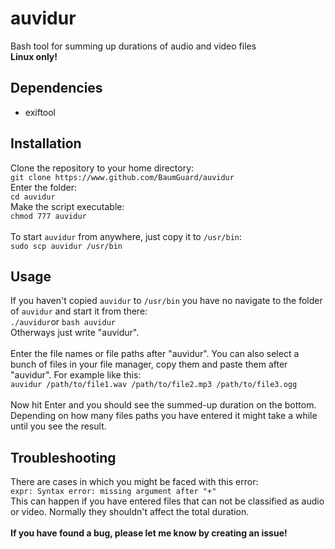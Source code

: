# auvidur
Bash tool for summing up durations of audio and video files<br/>
**Linux only!**

## Dependencies
- exiftool

## Installation
Clone the repository to your home directory:<br/>
`git clone https://www.github.com/BaumGuard/auvidur`<br/>
Enter the folder:<br/>
`cd auvidur`<br/>
Make the script executable:<br/>
`chmod 777 auvidur`<br/>
</br>
To start `auvidur` from anywhere, just copy it to `/usr/bin`:<br/>
`sudo scp auvidur /usr/bin`<br/>
## Usage
If you haven't copied `auvidur` to `/usr/bin` you have no navigate to the folder of `auvidur` and start it from there:<br/>
`./auvidur`or `bash auvidur`<br/>
Otherways just write "auvidur".<br/>
<br/>
Enter the file names or file paths after "auvidur". You can also select a bunch of files in your file manager, copy them and paste them after "auvidur". For example like this:<br/>
`auvidur /path/to/file1.wav /path/to/file2.mp3 /path/to/file3.ogg`<br/>
<br/>
Now hit Enter and you should see the summed-up duration on the bottom.<br/>
Depending on how many files paths you have entered it might take a while until you see the result.
## Troubleshooting
There are cases in which you might be faced with this error:<br/>
`expr: Syntax error: missing argument after "+"`<br/>
This can happen if you have entered files that can not be classified as audio or video. Normally they shouldn't affect the total duration.<br/>
<br/>
**If you have found a bug, please let me know by creating an issue!**
